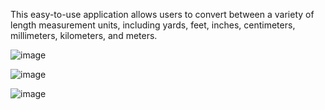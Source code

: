 This easy-to-use application allows users to convert between a variety of length measurement units, including yards, feet, inches, centimeters, millimeters, kilometers, and meters. 

![image](https://github.com/KumarAmrit30/Unit_Converter/assets/134717688/10b6474b-7ba3-4ca2-849c-6ad451f373d5)

![image](https://github.com/KumarAmrit30/Unit_Converter/assets/134717688/64378fdc-86fd-4c36-b961-feb50fcae0b2)

![image](https://github.com/KumarAmrit30/Unit_Converter/assets/134717688/0fab3da9-232d-4414-9b1d-ac8133d20bf6)

